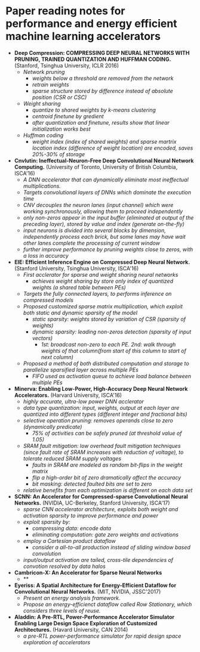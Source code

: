 # Paper reading notes for performance and energy efficient machine learning accelerators
- **Deep Compression: COMPRESSING DEEP NEURAL NETWORKS WITH PRUNING, TRAINED QUANTIZATION AND HUFFMAN CODING.** (Stanford, Tsinghua University, ICLR 2016)
    - *Network pruning*
        - *weights below a threshold are removed from the network*
        - *retrain weights*
        - *sparse structure stored by difference instead of absolute position (CSR or CSC)*
    - *Weight sharing*
        - *quantize to shared weights by k-means clustering*
        - *centroid finetune by gredient*
        - *after quantization and finetune, results show that linear initialization works best*
    - *Huffman coding*
        - *weight index (index of shared weights) and sparse martrix location index (difference of weight location) are encoded, saves 20%-30% of storage*
- **Cnvlutin: Ineffectual-Neuron-Free Deep Convolutional Neural Network Computing.** (University of Toronto, University of British Columbia, ISCA'16)
    - *A DNN accelerator that can dynamically eliminate most ineffectual multiplications.*
    - *Targets convolutional layers of DNNs which dominate the execution time*
    - *CNV decouples the neuron lanes (input channel) which were working synchronously, allowing them to proceed independently*
    - *only non-zeros appear in the input buffer (eliminated at output of the preceding layer), stored by value and index (generate on-the-fly)*
    - *input neurons is divided into several blocks by dimension, independently process each brick, but some lanes may have wait other lanes complete the processing of current window*
    - *further improve performance by pruning weights close to zeros, with a loss in accuracy*
- **EIE: Efficient Inference Engine on Compressed Deep Neural Network.** (Stanford University, Tsinghua University, ISCA'16)
    - *First acclerator for sparse and weight sharing neural networks*
        - *achieves weight sharing by store only index of quantized weights (a shared table between PEs)*
    - *Targets the fully connected layers, to performs inference on compressed models*
    - *Proposed customized sparse matrix multiplication, which exploit both static and dynamic sparsity of the model*
        - *static sparsity: weights stored by variation of CSR (sparsity of weights)*
        - *dynamic sparsity: leading non-zeros detection (sparsity of input vectors)*
            - *1st: broadcast non-zero to each PE. 2nd: walk through weights of that column(from start of this column to start of next column)*
    - *Proposed a method of both distributed computation and storage to parallelize sparsified layer across multiple PEs*
        - *FIFO used as activation queue to achieve load balance between multiple PEs*
- **Minerva: Enabling Low-Power, High-Accuracy Deep Neural Network Accelerators.** (Harvard University, ISCA'16)
    - *highly accurate, ultra-low power DNN acclerator*
    - *data type quantization: input, weights, output at each layer are quantized into different types (different integer and fractional bits)*
    - *selective operation pruning: removes operands close to zero (dynamically predicate)*
        - *75% of activities can be safely pruned (at threshold value of 1.05)*
    - *SRAM fault mitigation: low overhead fault mitigation techniques (since fault rate of SRAM increases with reduction of voltage), to tolerate reduced SRAM supply voltages*
        - *faults in SRAM are modeled as random bit-flips in the weight matrix*
        - *flip a high-order bit of zero dramatically affect the accuracy*
        - *bit masking: detected faulted bits are set to zero*
    - *relative benefits from each optimization is different on each data set*
- **SCNN: An Accelerator for Compressed-sparse Convolutional Neural Networks.** (NVIDIA, UC-Berkeley, Stanford University, ISCA'17)
    - *sparse CNN accelerator architecture, exploits both weight and activation sparsity to improve performance and power*
    - *exploit sparsity by:*
        - *compressing data: encode data*
        - *eliminating computation: gate zero weights and activations*
    - *employ a Cartesian product dataflow*
        - *consider a all-to-all production instead of sliding window based convolution*
    - *input/output activation are tailed, cross-tile dependencies of convotion resolved by data halos*
- **Cambricon-X: An Accelerator for Sparse Neural Networks**
    - **
- **Eyeriss: A Spatial Architecture for Energy-Efficient Dataflow for Convolutional Neural Networks.** (MIT, NVIDIA, JSSC'2017)
    - *Present an energy analysis framework.*
    - *Propose an energy-efficienct dataflow called Row Stationary, which considers three levels of reuse.*
- **Aladdin: A Pre-RTL, Power-Performance Accelerator Simulator Enabling Large Design Space Exploration of Customized Architectures.** (Havard University, CAN 2014)
    - *a pre-RTL power-performance simulator for rapid design space exploration of accelerators*
